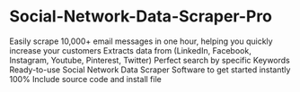 # Social-Network-Data-Scraper-Pro
Easily scrape 10,000+ email messages in one hour, helping you quickly increase your customers  Extracts data from (LinkedIn, Facebook, Instagram, Youtube, Pinterest, Twitter)  Perfect search by specific Keywords  Ready-to-use Social Network Data Scraper Software to get started instantly  100% Include source code and install file
